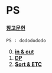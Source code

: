 # PS
#### [**참고문헌**](https://plzrun.tistory.com/entry/%EC%95%8C%EA%B3%A0%EB%A6%AC%EC%A6%98-%EB%AC%B8%EC%A0%9C%ED%92%80%EC%9D%B4PS-%EC%8B%9C%EC%9E%91%ED%95%98%EA%B8%B0)
`PS : dododododo`

0. [**in & out**](https://github.com/kimhyeon/PS/blob/master/src/inout_0/index.md)
1. [**DP**](https://github.com/kimhyeon/PS/blob/master/src/DP_1/index.md) 
2. [**Sort & ETC**](https://github.com/kimhyeon/PS/blob/master/src/sort_etc_2/index.md)
